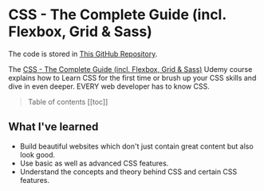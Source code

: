 # CSS - The Complete Guide (incl. Flexbox, Grid & Sass)

The code is stored in [This GitHub Repository](https://github.com/peelmicro/css-the-complete-guide).

The [CSS - The Complete Guide (incl. Flexbox, Grid & Sass)](https://www.udemy.com/css-the-complete-guide-incl-flexbox-grid-sass/) Udemy course explains how to Learn CSS for the first time or brush up your CSS skills and dive in even deeper. EVERY web developer has to know CSS.

> Table of contents
[[toc]]

## What I've learned
- Build beautiful websites which don't just contain great content but also look good.
- Use basic as well as advanced CSS features.
- Understand the concepts and theory behind CSS and certain CSS features.